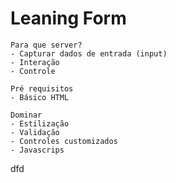 # Leaning Form

	Para que server?
	- Capturar dados de entrada (input)
	- Interação
	- Controle

	Pré requisitos
	- Básico HTML
	
	Dominar
	- Estilização
	- Validação
	- Controles customizados
	- Javascrips
dfd

